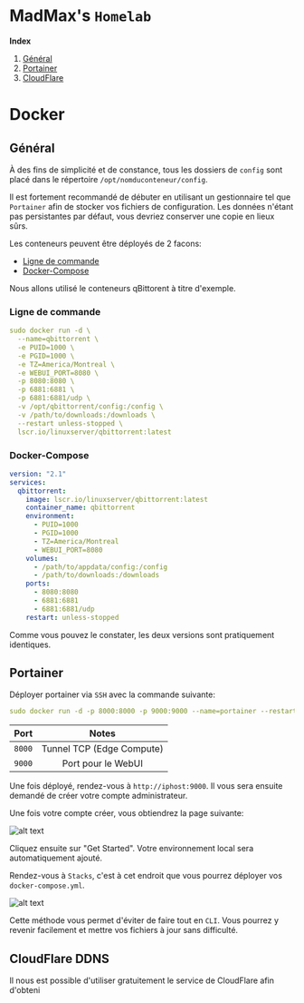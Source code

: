 
# MadMax's `Homelab`

**Index**
1. [Général](https://github.com/Dr0id1/Playbooks/tree/master?tab=readme-ov-file#g%C3%A9n%C3%A9ral)
2. [Portainer](https://github.com/Dr0id1/Playbooks/tree/master?tab=readme-ov-file#portainer)
2. [CloudFlare]()

# Docker
## Général

À des fins de simplicité et de constance, tous les dossiers de `config` sont placé dans le répertoire `/opt/nomduconteneur/config`.

Il est fortement recommandé de débuter en utilisant un gestionnaire tel que `Portainer` afin de stocker vos fichiers de configuration. Les données n'étant pas persistantes par défaut, vous devriez conserver une copie en lieux sûrs.

Les conteneurs peuvent être déployés de 2 facons:

* [Ligne de commande]()
* [Docker-Compose]()

Nous allons utilisé le conteneurs qBittorent à titre d'exemple.

### Ligne de commande
```yaml
sudo docker run -d \
  --name=qbittorrent \
  -e PUID=1000 \
  -e PGID=1000 \
  -e TZ=America/Montreal \
  -e WEBUI_PORT=8080 \
  -p 8080:8080 \
  -p 6881:6881 \
  -p 6881:6881/udp \
  -v /opt/qbittorrent/config:/config \
  -v /path/to/downloads:/downloads \
  --restart unless-stopped \
  lscr.io/linuxserver/qbittorrent:latest
```

### Docker-Compose
```yaml
version: "2.1"
services:
  qbittorrent:
    image: lscr.io/linuxserver/qbittorrent:latest
    container_name: qbittorrent
    environment:
      - PUID=1000
      - PGID=1000
      - TZ=America/Montreal
      - WEBUI_PORT=8080
    volumes:
      - /path/to/appdata/config:/config
      - /path/to/downloads:/downloads
    ports:
      - 8080:8080
      - 6881:6881
      - 6881:6881/udp
    restart: unless-stopped
```
Comme vous pouvez le constater, les deux versions sont pratiquement identiques.

## Portainer

Déployer portainer via `SSH` avec la commande suivante:

```yaml
sudo docker run -d -p 8000:8000 -p 9000:9000 --name=portainer --restart=always -v /var/run/docker.sock:/var/run/docker.sock -v portainer_data:/data portainer/portainer-ce
```

| Port| Notes|
| ------------- |:-------------:|
| `8000` | Tunnel TCP (Edge Compute) |
| `9000` | Port pour le WebUI      |



Une fois déployé, rendez-vous à `http://iphost:9000`. Il vous sera ensuite demandé de créer votre compte administrateur.

Une fois votre compte créer, vous obtiendrez la page suivante:

![alt text](https://wickedgroup.ca/wiki-images/portainer-get-started.png "Portainer - Get Started")

Cliquez ensuite sur "Get Started". Votre environnement local sera automatiquement ajouté.

Rendez-vous à `Stacks`, c'est à cet endroit que vous pourrez déployer vos `docker-compose.yml`.

![alt text](https://wickedgroup.ca/wiki-images/portainer-home-menu.png "Portainer - Get Started")

Cette méthode vous permet d'éviter de faire tout en `CLI`. Vous pourrez y revenir facilement et mettre vos fichiers à jour sans difficulté.

## CloudFlare DDNS
Il nous est possible d'utiliser gratuitement le service de CloudFlare afin d'obteni